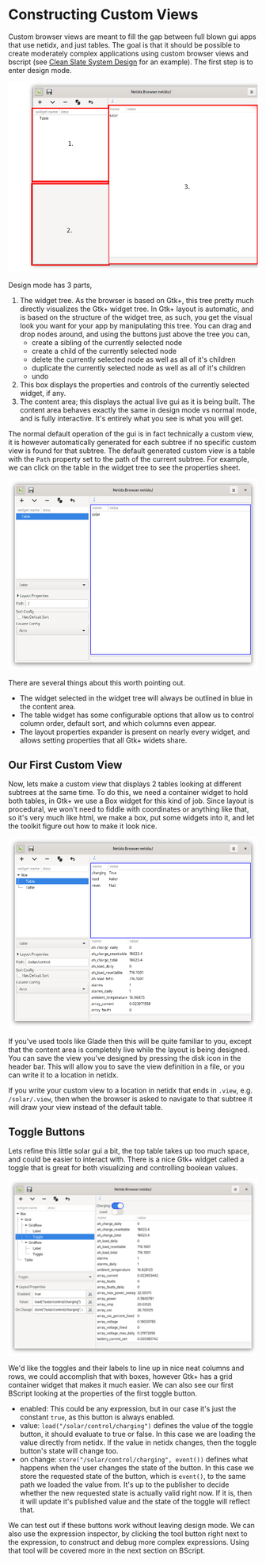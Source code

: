# Constructing Custom Views

Custom browser views are meant to fill the gap between full blown gui
apps that use netidx, and just tables. The goal is that it should be
possible to create moderately complex applications using custom
browser views and bscript (see [Clean Slate System
Design](./complete_system.md) for an example). The first step is to
enter design mode.

![Design Mode](./browser-design-mode-empty.png)

Design mode has 3 parts,

1. The widget tree. As the browser is based on Gtk+, this tree pretty
   much directly visualizes the Gtk+ widget tree. In Gtk+ layout is
   automatic, and is based on the structure of the widget tree, as
   such, you get the visual look you want for your app by manipulating
   this tree. You can drag and drop nodes around, and using the
   buttons just above the tree you can,
   - create a sibling of the currently selected node
   - create a child of the currently selected node
   - delete the currently selected node as well as all of it's children
   - duplicate the currently selected node as well as all of it's children
   - undo
2. This box displays the properties and controls of the currently
   selected widget, if any.
3. The content area; this displays the actual live gui as it is being
   built. The content area behaves exactly the same in design mode vs
   normal mode, and is fully interactive. It's entirely what you see
   is what you will get.

The normal default operation of the gui is in fact technically a
custom view, it is however automatically generated for each subtree if
no specific custom view is found for that subtree. The default
generated custom view is a table with the `Path` property set to the
path of the current subtree. For example, we can click on the table in
the widget tree to see the properties sheet.

![Table Properties](./browser-table-properties.png)

There are several things about this worth pointing out.

- The widget selected in the widget tree will always be outlined in
  blue in the content area.
- The table widget has some configurable options that allow us to
  control column order, default sort, and which columns even appear.
- The layout properties expander is present on nearly every widget,
  and allows setting properties that all Gtk+ widets share.

## Our First Custom View

Now, lets make a custom view that displays 2 tables looking at
different subtrees at the same time. To do this, we need a container
widget to hold both tables, in Gtk+ we use a Box widget for this kind
of job. Since layout is procedural, we won't need to fiddle with
coordinates or anything like that, so it's very much like html, we
make a box, put some widgets into it, and let the toolkit figure out
how to make it look nice.

![Two Tables](./browser-two-tables-design.png)

If you've used tools like Glade then this will be quite familiar to
you, except that the content area is completely live while the layout
is being designed. You can save the view you've designed by pressing
the disk icon in the header bar. This will allow you to save the view
definition in a file, or you can write it to a location in netidx.

If you write your custom view to a location in netidx that ends in
`.view`, e.g. `/solar/.view`, then when the browser is asked to
navigate to that subtree it will draw your view instead of the default
table.

## Toggle Buttons

Lets refine this little solar gui a bit, the top table takes up too
much space, and could be easier to interact with. There is a nice Gtk+
widget called a toggle that is great for both visualizing and
controlling boolean values.

![Buttons and Table](./browser-buttons-and-table.png)

We'd like the toggles and their labels to line up in nice neat columns
and rows, we could accomplish that with boxes, however Gtk+ has a grid
container widget that makes it much easier. We can also see our first
BScript looking at the properties of the first toggle button.

- enabled: This could be any expression, but in our case it's just the
  constant `true`, as this button is always enabled.
- value: `load("/solar/control/charging")` defines the value of the
  toggle button, it should evaluate to true or false. In this case we
  are loading the value directly from netidx. If the value in netidx
  changes, then the toggle button's state will change too.
- on change: `store("/solar/control/charging", event())` defines what
  happens when the user changes the state of the button. In this case
  we store the requested state of the button, which is `event()`, to
  the same path we loaded the value from. It's up to the publisher to
  decide whether the new requested state is actually valid right
  now. If it is, then it will update it's published value and the
  state of the toggle will reflect that.

We can test out if these buttons work without leaving design mode. We
can also use the expression inspector, by clicking the tool button
right next to the expression, to construct and debug more complex
expressions. Using that tool will be covered more in the next section
on BScript.
